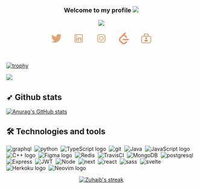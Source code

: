 <h3 align="center" style="color:">
   Welcome to my profile
  <img src="https://media.giphy.com/media/hvRJCLFzcasrR4ia7z/giphy.gif" width="28">
</h3>

<p align="center">
  <img src="https://readme-typing-svg.herokuapp.com?color=%23F75C7E&duration=4967&center=true&vCenter=true&lines=I'm+Zuhaib;Full+Stack+Developer+and+Designer;https%3A%2F%2Fzuhaib.live&font=Fira%20Code&center=true&width=440&height=45&color=f75c7e&vCenter=true&size=22">
</p>

<!-- Social icons section -->
<p align="center">
   <a href="https://twitter.com/shahzuhaib_"><img width="32px" alt="Twitter" title="Twitter" src="assets/twitter.png"/></a>
   &#8287;&#8287;&#8287;&#8287;&#8287;
   <a href="https://linkedin.com/in/zuhaibnazir" alt="Linkedin" title="LinkedIn"><img width="32px" src="assets/linkedin.png"/></a>
   &#8287;&#8287;&#8287;&#8287;&#8287;
   <a href="https://instagram.com/shahzuhaib_"><img width="32px" alt="Instagram" title="Instagram" src="assets/instagram.png"></a>
   &#8287;&#8287;&#8287;&#8287;&#8287;
   <a href="https://www.leetcode.com/zuhaibnazir"><img width="32px" alt="Ko-fi" title="LeetCode" src="assets/leetcode.png"/></a>
   &#8287;&#8287;&#8287;&#8287;&#8287;
   <a href="https://zuhaib.live"><img width="32px" alt="Ko-fi" title="zuhaib.live" src="assets/portfolio.png"/></a>
</p>
<br/>

<!-- Graph -->

<!-- [![Ashutosh's github activity graph](https://activity-graph.herokuapp.com/graph?username=powrhouseofthecell&theme=monokai)](https://activity-graph.herokuapp.com/graph?username=powrhouseofthecell&theme=monokai) -->

<!-- Trophies -->

[![trophy](https://github-profile-trophy.vercel.app/?username=powrhouseofthecell&theme=onedark)](https://github-profile-trophy.vercel.app/?username=powrhouseofthecell&theme=onedark)

![](https://komarev.com/ghpvc/?username=powrhouseofthecell&style=flat-square&color=lightgrey&label=Views)

<!-- Stats -->

## ➶ Github stats

[![Anurag's GitHub stats](https://github-readme-stats.vercel.app/api?username=powrhouseofthecell&show_icons=true&theme=onedark&count_private=true)](https://github-readme-stats.vercel.app/api?username=powrhouseofthecell&show_icons=true&theme=onedark&count_private=true)

<!-- Technologies -->

## 🛠 Technologies and tools

<span><img src="https://img.shields.io/badge/-GraphQL-E10098?style=for-the-badge&logo=graphql&logoColor=white" alt="graphql" title="graphql" height="25" /></span>&nbsp;
<span><img src="https://img.shields.io/badge/python-3670A0?style=for-the-badge&logo=python&logoColor=ffdd54" alt="python" title="python" height="25" /></span>&nbsp;
<span><img src="https://img.shields.io/badge/typescript-%23007ACC.svg?style=for-the-badge&logo=typescript&logoColor=white" alt="TypeScript logo" title="TypeScript" height="25" /></span>&nbsp;
<span><img src="https://img.shields.io/badge/git-%23F05033.svg?style=for-the-badge&logo=git&logoColor=white" alt="git" title="git" height="25" /></span>&nbsp;
<span><img src="https://img.shields.io/badge/java-%23ED8B00.svg?style=for-the-badge&logo=java&logoColor=white" alt="Java" title="Java" height="25" /></span>&nbsp;
<span><img src="https://img.shields.io/badge/javascript-%23323330.svg?style=for-the-badge&logo=javascript&logoColor=%23F7DF1E" alt="JavaScript logo" title="JavaScript" height="25" /></span>&nbsp;
<span><img src="https://img.shields.io/badge/c++-%2300599C.svg?style=for-the-badge&logo=c%2B%2B&logoColor=white" alt="C++ logo" title="C++" height="25" /></span>&nbsp;
<span><img src="https://img.shields.io/badge/figma-%23F24E1E.svg?style=for-the-badge&logo=figma&logoColor=white" alt="Figma logo" title="Figma" height="25" /></span>&nbsp;
<span><img src="https://img.shields.io/badge/redis-%23DD0031.svg?style=for-the-badge&logo=redis&logoColor=white" alt="Redis" title="Redis" height="25" /></span>&nbsp;
<span><img src="https://img.shields.io/badge/travisci-%232B2F33.svg?style=for-the-badge&logo=travis&logoColor=white" alt="TravisCI" title="TravisCI" height="25" /></span>&nbsp;
<span><img src="https://img.shields.io/badge/MongoDB-%234ea94b.svg?style=for-the-badge&logo=mongodb&logoColor=white" alt="MongoDB" title="MongoDB" height="25" /></span>&nbsp;
<span><img src="https://img.shields.io/badge/postgres-%23316192.svg?style=for-the-badge&logo=postgresql&logoColor=white" alt="postgresql" title="postgresql" height="25" /></span>&nbsp;
<span><img src="https://img.shields.io/badge/express.js-%23404d59.svg?style=for-the-badge&logo=express&logoColor=%2361DAFB" alt="Express" title="Express" height="25" /></span>&nbsp;
<span><img src="https://img.shields.io/badge/JWT-black?style=for-the-badge&logo=JSON%20web%20tokens" alt="JWT" title="JWT" height="25" /></span>&nbsp;
<span><img src="https://img.shields.io/badge/node.js-6DA55F?style=for-the-badge&logo=node.js&logoColor=white" alt="Node" title="Jav.aScript" height="25" /></span>&nbsp;
<span><img src="https://img.shields.io/badge/Next-black?style=for-the-badge&logo=next.js&logoColor=white" alt="next" title="next" height="25" /></span>&nbsp;
<span><img src="https://img.shields.io/badge/react-%2320232a.svg?style=for-the-badge&logo=react&logoColor=%2361DAFB" alt="react" title="react" height="25" /></span>&nbsp;
<span><img src="https://img.shields.io/badge/SASS-hotpink.svg?style=for-the-badge&logo=SASS&logoColor=white" alt="sass" title="sass" height="25" /></span>&nbsp;
<span><img src="https://img.shields.io/badge/svelte-%23f1413d.svg?style=for-the-badge&logo=svelte&logoColor=white" alt="svelte" title="svelte" height="25" /></span>&nbsp;
<span><img src="https://img.shields.io/badge/heroku-%23430098.svg?style=for-the-badge&logo=heroku&logoColor=white" alt="Herkoku logo" title="Heroku" height="25" /></span>&nbsp;
<span><img src="https://img.shields.io/badge/NeoVim-%2357A143.svg?&style=for-the-badge&logo=neovim&logoColor=white" alt="Neovim logo" title="Neovim" height="25" /></span>&nbsp;

<!-- Streaks -->
<p align="center">
  <a href="https://github-readme-streak-stats.herokuapp.com?user=powrhouseofthecell&theme=onedark&hide_border=true&date_format=M%20j%5B%2C%20Y%5D">
    <img title="🔥 Get streak stats for your profile at git.io/streak-stats" alt="Zuhaib's streak" src="https://github-readme-streak-stats.herokuapp.com?user=powrhouseofthecell&theme=onedark&hide_border=true&date_format=M%20j%5B%2C%20Y%5D"/>
  </a>
</p>

<!-- Pins -->

<!-- #### Pinned Repositories

 <a href="https://github.com/powrhouseofthecell/configs">
  <img align="center" src="https://github-readme-stats.vercel.app/api/pin/?username=powrhouseofthecell&repo=LeetCode&show_owner=true&theme=onedark"" />
</a>
<a href="https://github.com/powrhouseofthecell/configs">
  <img align="center" src="https://github-readme-stats.vercel.app/api/pin/?username=powrhouseofthecell&repo=GraphQL&show_owner=true&theme=onedark"" />
</a>
<a href="https://github.com/powrhouseofthecell/configs">
  <img align="center" src="https://github-readme-stats.vercel.app/api/pin/?username=powrhouseofthecell&repo=Task-Manager&show_owner=true&theme=onedark"" />
</a>
<a href="https://github.com/powrhouseofthecell/configs">
  <img align="center" src="https://github-readme-stats.vercel.app/api/pin/?username=powrhouseofthecell&repo=configs&show_owner=true&theme=onedark"" />
</a> -->
